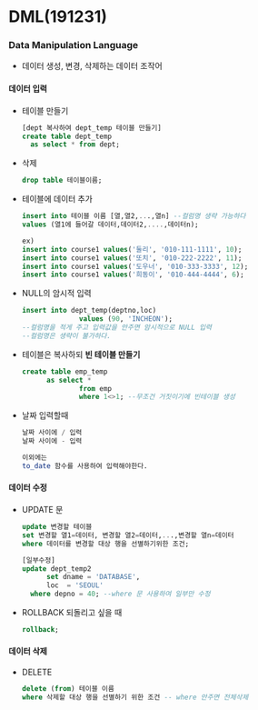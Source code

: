 # DML(191231)

### Data Manipulation Language

- 데이터 생성, 변경, 삭제하는 데이터 조작어



#### 데이터 입력

- 테이블 만들기

  ```sql
  [dept 복사하여 dept_temp 테이블 만들기]
  create table dept_temp
  	as select * from dept;
  ```

- 삭제

  ```sql
  drop table 테이블이름;
  ```

- 테이블에 데이터 추가

  ```sql
  insert into 테이블 이름 [열,열2,...,열n] --컬럼명 생략 가능하다
  values (열1에 들어갈 데이터,데이터2,....,데이터n);
  
  ex)
  insert into course1 values('둘리', '010-111-1111', 10);
  insert into course1 values('또치', '010-222-2222', 11);
  insert into course1 values('도우너', '010-333-3333', 12);
  insert into course1 values('희동이', '010-444-4444', 6);
  ```

- NULL의 암시적 입력

  ```sql
  insert into dept_temp(deptno,loc)
  				values (90, 'INCHEON');
  --컬럼명을 적게 주고 입력값을 안주면 암시적으로 NULL 입력
  --컬럼명은 생략이 불가하다.
  ```

- 테이블은 복사하되 **빈 테이블 만들기**

  ```sql
  create table emp_temp
  		as select *
  				from emp
  				where 1<>1; --무조건 거짓이기에 빈테이블 생성
  ```

- 날짜 입력할때

  ```sql
  날짜 사이에 / 입력
  날짜 사이에 - 입력
  
  이외에는 
  to_date 함수를 사용하여 입력해야한다.
  ```





#### 데이터 수정

- UPDATE 문

  ```sql
  update 변경할 테이블
  set 변경할 열1=데이터, 변경할 열2=데이터,...,변경할 열n=데이터
  where 데이터를 변경할 대상 행을 선별하기위한 조건;
  
  [일부수정]
  update dept_temp2
  		set dname = 'DATABASE',
  		loc  = 'SEOUL'
  	where depno = 40; --where 문 사용하여 일부만 수정
  ```

- ROLLBACK 되돌리고 싶을 때

  ```sql
  rollback;
  ```





#### 데이터 삭제

- DELETE

  ```sql
  delete (from) 테이블 이름
  where 삭제할 대상 행을 선별하기 위한 조건 -- where 안주면 전체삭제
  ```

  
